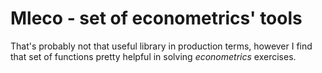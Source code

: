 # Mleco - set of econometrics' tools

That's probably not that useful library in production terms, however
I find that set of functions pretty helpful in solving *econometrics* exercises.
